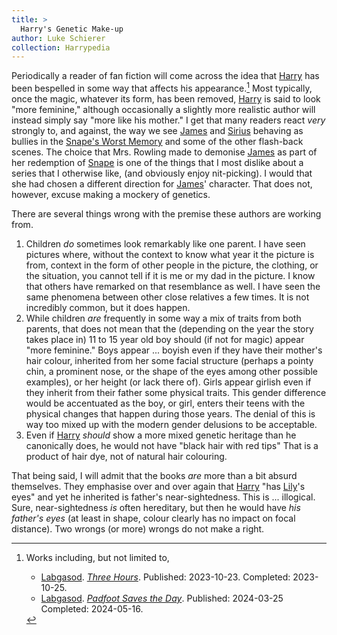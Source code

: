 ```yaml
---
title: >
  Harry's Genetic Make-up
author: Luke Schierer
collection: Harrypedia
---
```


Periodically a reader of fan fiction will come across the idea that [Harry] has been bespelled in some way that affects his appearance.[^250204-1]  Most typically, once the magic, whatever its form, has been removed, [Harry] is said to look "more feminine," although occasionally a slightly more realistic author will instead simply say "more like his mother."  I get that many readers react *very* strongly to, and against, the way we see [James] and [Sirius] behaving as bullies in the [Snape's Worst Memory] and some of the other flash-back scenes. The choice that Mrs. Rowling made to demonise [James] as part of her redemption of [Snape] is one of the things that I most dislike about a series that I otherwise like, (and obviously enjoy nit-picking).  I would that she had chosen a different direction for [James]' character.  That does not, however, excuse making a mockery of genetics.

There are several things wrong with the premise these authors are working from.

1. Children *do* sometimes look remarkably like one parent.  I have seen pictures where, without the context to know what year it the picture is from, context in the form of other people in the picture, the clothing, or the situation, you cannot tell if it is me or my dad in the picture.  I know that others have remarked on that resemblance as well.  I have seen the same phenomena between other close relatives a few times.  It is not incredibly common, but it does happen.
1. While children *are* frequently in some way a mix of traits from both parents, that does not mean that the (depending on the year the story takes place in) 11 to 15 year old boy should (if not for magic) appear "more feminine."  Boys appear ... boyish even if they have their mother's hair colour, inherited from her some facial structure (perhaps a pointy chin, a prominent nose, or the shape of the eyes among other possible examples), or her height (or lack there of).  Girls appear girlish even if they inherit from their father some physical traits.  This gender difference would be accentuated as the boy, or girl, enters their teens with the physical changes that happen during those years. The denial of this is way too mixed up with the modern gender delusions to be acceptable.
1. Even if [Harry] *should* show a more mixed genetic heritage than he canonically does, he would not have "black hair with red tips" That is a product of hair dye, not of natural hair colouring.

That being said, I will admit that the books *are* more than a bit absurd themselves.  They emphasise over and over again that [Harry] "has [Lily]'s eyes" and yet he inherited is father's near-sightedness.  This is ... illogical.  Sure, near-sightedness *is* often hereditary, but then he would have *his father's eyes* (at least in shape, colour clearly has no impact on focal distance).  Two wrongs (or more) wrongs do not make a right.

[Lily]: /Harrypedia/people/evans/lily_j/
[Snape]: /Harrypedia/people/snape/severus/
[Harry]: /Harrypedia/people/Potter/Harry_James/
[Snape's Worst Memory]: /Harrypedia/people/snape/severus/swm/
[James]: /Harrypedia/people/Potter/James/
[Sirius]: /Harrypedia/people/black/sirius_iii/

[^250204-1]: Works including, but not limited to,
    * [Labgasod]. _[Three Hours](https://archiveofourown.org/works/51062065)_. Published: 2023-10-23. Completed: 2023-10-25.
    * [Labgasod]. _[Padfoot Saves the Day](https://archiveofourown.org/works/54718651/)_. Published: 2024-03-25 Completed: 2024-05-16.


[Labgasod]: https://archiveofourown.org/users/Labgasod/pseuds/Labgasod
